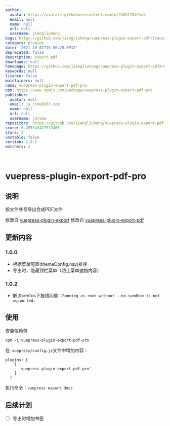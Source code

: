 ```yaml
---
author:
  avatar: https://avatars.githubusercontent.com/u/24851764?v=4
  email: null
  name: null
  url: null
  username: jiangliuhong
bugs: https://github.com/jiangliuhong/vuepress-plugin-export-pdf/issues
category: plugins
date: '2021-10-01T15:56:25.091Z'
deprecated: false
description: export pdf
downloads: null
homepage: https://github.com/jiangliuhong/vuepress-plugin-export-pdf#readme
keywords: null
license: false
maintainers: null
name: vuepress-plugin-export-pdf-pro
npm: https://www.npmjs.com/package/vuepress-plugin-export-pdf-pro
publisher:
  avatar: null
  email: ja_rome@163.com
  name: null
  url: null
  username: jarome
repository: https://github.com/jiangliuhong/vuepress-plugin-export-pdf
score: 0.455543477512406
stars: 2
unstable: false
version: 1.0.2
watchers: 2

---
```



# vuepress-plugin-export-pdf-pro

## 说明

按文件序号导出合成PDF文件

修改自 [vuepress-plugin-export](https://github.com/ulivz/vuepress-plugin-export)
修改自 [vuepress-plugin-export-pdf](https://github.com/eamiear/vuepress-plugin-export-pdf.git)

## 更新内容

### 1.0.0

- 根据菜单配置(themeConfig.nav)排序
- 导出时，隐藏顶栏菜单（防止菜单遮挡内容）

### 1.0.2

- 解决centos下报错问题：`Running as root without --no-sandbox is not supported.`

## 使用

安装依赖包

```
npm -i vuepress-plugin-export-pdf-pro
```

在`.vuepress/config.js`文件中增加内容：

```
plugins: [
    [
      'vuepress-plugin-export-pdf-pro'
    ]
  ]
```

执行命令：`vuepress export docs`

## 后续计划

- [ ] 导出时增加书签  
